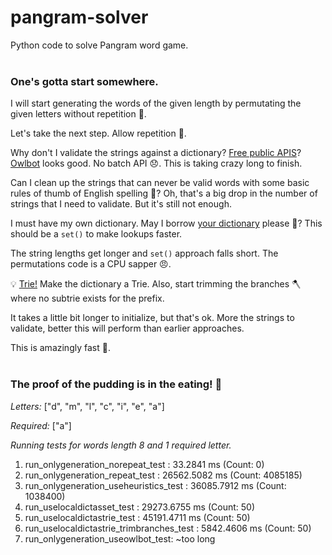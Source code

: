 # pangram-solver
Python code to solve Pangram word game.
<br/><br/>
### One's gotta start somewhere.

I will start generating the words of the given length by permutating the given letters without repetition 🐣.

Let's take the next step. Allow repetition 🐤.

Why don't I validate the strings against a dictionary? [Free public APIS](https://github.com/public-apis/public-apis#dictionaries)? [Owlbot](https://owlbot.info/) looks good. No batch API 😞. This is taking crazy long to finish.

Can I clean up the strings that can never be valid words with some basic rules of thumb of English spelling 🤞? Oh, that's a big drop in the number of strings that I need to validate. But it's still not enough. 

I must have my own dictionary. May I borrow [your dictionary](https://github.com/dwyl/english-words) please 🙏? This should be a `set()` to make lookups faster. 

The string lengths get longer and `set()` approach falls short. The permutations code is a CPU sapper 😠.

💡 [Trie!](https://github.com/google/pygtrie) Make the dictionary a Trie. Also, start trimming the branches 🪓 where no subtrie exists for the prefix.

It takes a little bit longer to initialize, but that's ok. More the strings to validate, better this will perform than earlier approaches.

This is amazingly fast 🥇.
<br/><br/>
### The proof of the pudding is in the eating! 🍰

_Letters:_ ["d", "m", "l", "c", "i", "e", "a"]

_Required:_ ["a"]

_Running tests for words length 8 and 1 required letter._
1. run_onlygeneration_norepeat_test : 33.2841 ms (Count: 0)
2. run_onlygeneration_repeat_test : 26562.5082 ms (Count: 4085185)
3. run_onlygeneration_useheuristics_test : 36085.7912 ms (Count: 1038400)
4. run_uselocaldictasset_test : 29273.6755 ms (Count: 50)
5. run_uselocaldictastrie_test : 45191.4711 ms (Count: 50)
6. run_uselocaldictastrie_trimbranches_test : 5842.4606 ms (Count: 50)
7. run_onlygeneration_useowlbot_test: ~too long
